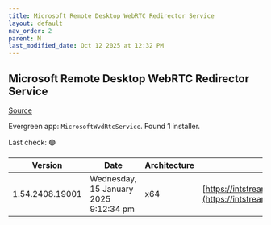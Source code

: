 ```yaml
---
title: Microsoft Remote Desktop WebRTC Redirector Service
layout: default
nav_order: 2
parent: M
last_modified_date: Oct 12 2025 at 12:32 PM
---
```


## Microsoft Remote Desktop WebRTC Redirector Service

[Source](https://docs.microsoft.com/en-us/azure/virtual-desktop/teams-on-avd)

Evergreen app: `MicrosoftWvdRtcService`. Found **1** installer.

Last check: 🟢

| Version         | Date                                  | Architecture | URI                                                                                                                                                                                                        |
| --------------- | ------------------------------------- | ------------ | ---------------------------------------------------------------------------------------------------------------------------------------------------------------------------------------------------------- |
| 1.54.2408.19001 | Wednesday, 15 January 2025 9:12:34 pm | x64          | [https://intstreamreleases.z22.web.core.windows.net/MsRdcWebRTCSvc_HostSetup_1.54.2408.19001_x64.msi](https://intstreamreleases.z22.web.core.windows.net/MsRdcWebRTCSvc_HostSetup_1.54.2408.19001_x64.msi) |
